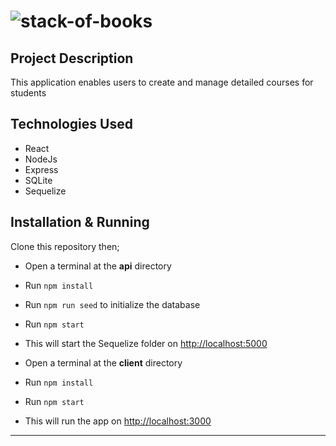 # ![stack-of-books](https://github.com/user-attachments/assets/296ae683-6041-4bc0-b286-2b1a83276f19)


## Project Description

This application enables users to create and manage detailed courses for students

## Technologies Used

* React
* NodeJs
* Express
* SQLite
* Sequelize

## Installation & Running

Clone this repository then;

- Open a terminal at the **api** directory
- Run `npm install`
- Run `npm run seed` to initialize the database
- Run `npm start`
- This will start the Sequelize folder on [http://localhost:5000](http://localhost:5000)


- Open a terminal at the **client** directory
- Run `npm install`
- Run `npm start`
- This will run the app on [http://localhost:3000](http://localhost:3000)

---
